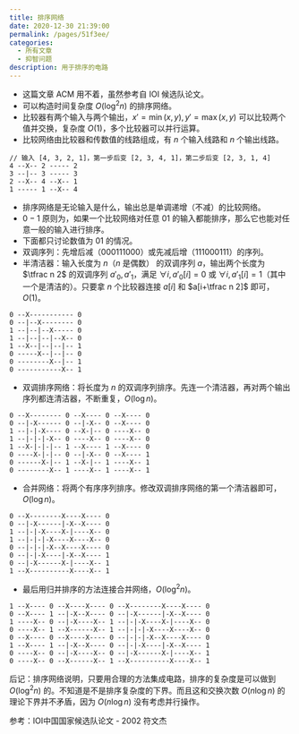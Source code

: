 ```yaml
---
title: 排序网络
date: 2020-12-30 21:39:00
permalink: /pages/51f3ee/
categories:
  - 所有文章
  - 抑智问题
description: 用于排序的电路
---
```


- 这篇文章 ACM 用不着，虽然参考自 IOI 候选队论文。
- 可以构造时间复杂度 $O(\log^2 n)$ 的排序网络。
- 比较器有两个输入与两个输出，$x'=\min(x,y),y'=\max(x,y)$ 可以比较两个值并交换，复杂度 $O(1)$，多个比较器可以并行运算。
- 比较网络由比较器和传数值的线路组成，有 $n$ 个输入线路和 $n$ 个输出线路。

```text
// 输入 [4, 3, 2, 1]，第一步后变 [2, 3, 4, 1]，第二步后变 [2, 3, 1, 4]
4 --X-- 2 ----- 2
3 --|-- 3 ----- 3
2 --X-- 4 --X-- 1
1 ----- 1 --X-- 4
```

- 排序网络是无论输入是什么，输出总是单调递增（不减）的比较网络。
- $0-1$ 原则为，如果一个比较网络对任意 $01$ 的输入都能排序，那么它也能对任意一般的输入进行排序。
- 下面都只讨论数值为 $01$ 的情况。
- 双调序列：先增后减（$000111000$）或先减后增（$111000111$）的序列。
- 半清洁器：输入长度为 $n$（$n$ 是偶数） 的双调序列 $a$，输出两个长度为 $\tfrac n 2$ 的双调序列 $a'_0,a'_1$，满足 $\forall i, a'_0[i]=0$ 或 $\forall i, a'_1[i]=1$（其中一个是清洁的）。只要拿 $n$ 个比较器连接 $a[i]$ 和 $a[i+\tfrac n 2]$ 即可，$O(1)$。

```text
0 --X----------- 0
0 --|--X-------- 0
1 --|--|--X----- 0
1 --|--|--|--X-- 0
1 --X--|--|--|-- 1
0 -----X--|--|-- 0
0 --------X--|-- 1
0 -----------X-- 1
```

- 双调排序网络：将长度为 $n$ 的双调序列排序。先连一个清洁器，再对两个输出序列都连清洁器，不断重复，$O(\log n)$。

```text
0 --X-------- 0 --X---- 0 --X---- 0
0 --|-X------ 0 --|-X-- 0 --X---- 0
1 --|-|-X---- 0 --X-|-- 0 ----X-- 0
1 --|-|-|-X-- 0 ----X-- 0 ----X-- 0
1 --X-|-|-|-- 1 --X---- 1 --X---- 0
0 ----X-|-|-- 0 --|-X-- 0 --X---- 1
0 ------X-|-- 1 --X-|-- 1 ----X-- 1
0 --------X-- 1 ----X-- 1 ----X-- 1
```

- 合并网络：将两个有序序列排序。修改双调排序网络的第一个清洁器即可，$O(\log n)$。

```text
0 --X--------X----X---- 0
0 --|-X------|-X--X---- 0
1 --|-|-X----X-|----X-- 0
1 --|-|-|-X----X----X-- 0
0 --|-|-|-X--X----X---- 0
0 --|-|-X----|-X--X---- 1
0 --|-X------X-|----X-- 1
1 --X----------X----X-- 1
```

- 最后用归并排序的方法连接合并网络，$O(\log^2 n)$。

```text
1 --X---- 0 --X----X---- 0 --X--------X----X---- 0
0 --X---- 1 --|-X--X---- 0 --|-X------|-X--X---- 0
1 ----X-- 0 --|-X----X-- 1 --|-|-X----X-|----X-- 0
0 ----X-- 1 --X------X-- 1 --|-|-|-X----X----X-- 0
0 --X---- 0 --X----X---- 0 --|-|-|-X--X----X---- 0
1 --X---- 1 --|-X--X---- 0 --|-|-X----|-X--X---- 1
0 ----X-- 0 --|-X----X-- 0 --|-X------X-|----X-- 1
0 ----X-- 0 --X------X-- 1 --X----------X----X-- 1
```

后记：排序网络说明，只要用合理的方法集成电路，排序的复杂度是可以做到 $O(\log^2 n)$ 的。不知道是不是排序复杂度的下界。而且这和交换次数 $O(n\log n)$ 的理论下界并不矛盾，因为 $O(n\log n)$ 没有考虑并行操作。

参考：IOI中国国家候选队论文 - 2002 符文杰
